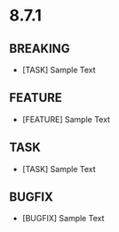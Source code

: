 # 8.7.1

## BREAKING
- [TASK] Sample Text

## FEATURE
- [FEATURE] Sample Text

## TASK
- [TASK] Sample Text

## BUGFIX
- [BUGFIX] Sample Text